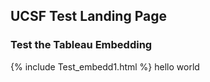 ## UCSF Test Landing Page

### Test the Tableau Embedding


{% include Test_embedd1.html %}
hello world 
